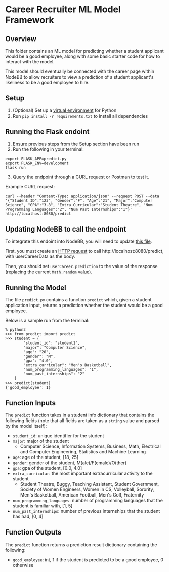 # Career Recruiter ML Model Framework

## Overview
This folder contains an ML model for predicting whether a student applicant would be a good employee, along with some basic starter code for how to interact with the model.

This model should eventually be connected with the career page within NodeBB to allow recruiters to view a prediction of a student applicant's likeliness to be a good employee to hire.

## Setup
1. (Optional) Set up a [virtual environment](https://docs.python.org/3/library/venv.html) for Python
2. Run `pip install -r requirements.txt` to install all dependencies

## Running the Flask endoint
1. Ensure previous steps from the Setup section have been run
2. Run the following in your terminal:
  ```
  export FLASK_APP=predict.py
  export FLASK_ENV=development
  flask run
  ```
3. Query the endpoint through a CURL request or Postman to test it.

Example CURL request:
```
curl --header "Content-Type: application/json" --request POST --data '{"Student ID":"123", "Gender":"F", "Age":"21", "Major":"Computer Science", "GPA":"3.8", "Extra Curricular":"Student Theatre", "Num Programming Languages":"2", "Num Past Internships":"1"}' http://localhost:8080/predict
```

## Updating NodeBB to call the endpoint
To integrate this endoint into NodeBB, you will need to update [this file](https://github.com/CMU-313/spring23-nodebb-green/blob/career-model-implementation/src/controllers/write/career.js).

First, you must create an [HTTP request](https://www.geeksforgeeks.org/how-to-make-http-requests-in-node-js/) to call http://localhost:8080/predict, with userCareerData as the body. 

Then, you should set `userCareer.prediction` to the value of the response (replacing the current `Math.random` value).
## Running the Model
The file `predict.py` contains a function `predict` which, given a student application input, returns a prediction whether the student would be a good employee. 

Below is a sample run from the terminal:
```
% python3
>>> from predict import predict
>>> student = {
        "student_id": "student1",
        "major": "Computer Science",
        "age": "20",
        "gender": "M",
        "gpa": "4.0",
        "extra_curricular": "Men's Basketball",
        "num_programming_languages": "1",
        "num_past_internships": "2"
    }
>>> predict(student)
{'good_employee': 1}
```

## Function Inputs
The `predict` function takes in a student info dictionary that contains the following fields (note that all fields are taken as a `string` value and parsed by the model itself):

- `student_id`: unique identifier for the student
- `major`: major of the student
    - Computer Science, Information Systems, Business, Math, Electrical and Computer Engineering, Statistics and Machine Learning
- `age`: age of the student, [18, 25]
- `gender`: gender of the student, M(ale)/F(emale)/O(ther)
- `gpa`: gpa of the student, [0.0, 4.0]
- `extra_curricular`: the most important extracurricular activity to the student
    -  Student Theatre, Buggy, Teaching Assistant, Student Government, Society of Women Engineers, Women in CS, Volleyball, Sorority, Men's Basketball, American Football, Men's Golf, Fraternity
- `num_programming_languages`: number of programming languages that the student is familiar with, [1, 5]
- `num_past_internships`: number of previous internships that the student has had, [0, 4]

## Function Outputs
The `predict` function returns a prediction result dictionary containing the following:

- `good_employee`: int, 1 if the student is predicted to be a good employee, 0 otherwise